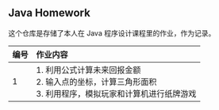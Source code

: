 ## Java Homework

这个仓库是存储了本人在 Java 程序设计课程里的作业，作为记录。

| 编号 | 作业内容                                                     |
| :--- | :----------------------------------------------------------- |
| 1    | 1. 利用公式计算未来回报金额<br />2. 输入点的坐标，计算三角形面积<br />3. 利用程序，模拟玩家和计算机进行纸牌游戏 |

